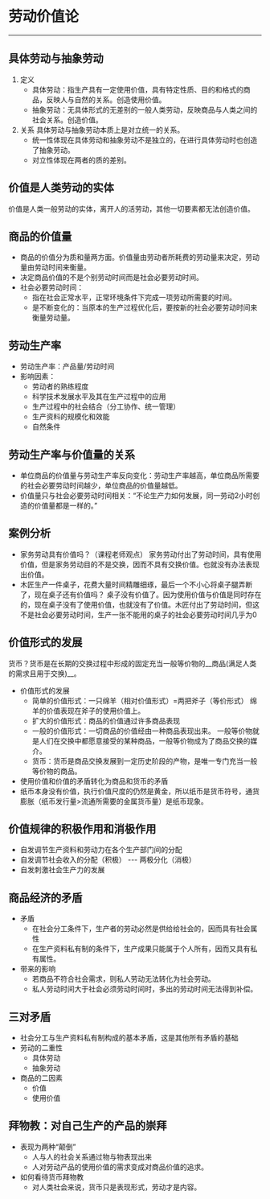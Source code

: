# 劳动价值论
---
## 具体劳动与抽象劳动
1. 定义
    * 具体劳动：指生产具有一定使用价值，具有特定性质、目的和格式的商品，反映人与自然的关系。创造使用价值。
    * 抽象劳动：无具体形式的无差别的一般人类劳动，反映商品与人类之间的社会关系。创造价值。
2. 关系
    具体劳动与抽象劳动本质上是对立统一的关系。
    * 统一性体现在具体劳动和抽象劳动不是独立的，在进行具体劳动时也创造了抽象劳动。
    * 对立性体现在两者的质的差别。

## 价值是人类劳动的实体
价值是人类一般劳动的实体，离开人的活劳动，其他一切要素都无法创造价值。

## 商品的价值量
* 商品的价值分为质和量两方面。价值量由劳动者所耗费的劳动量来决定，劳动量由劳动时间来衡量。
* 决定商品价值的不是个别劳动时间而是社会必要劳动时间。
* 社会必要劳动时间：
    * 指在社会正常水平，正常环境条件下完成一项劳动所需要的时间。
    * 是不断变化的：当原本的生产过程优化后，要按新的社会必要劳动时间来衡量劳动量。

## 劳动生产率
* 劳动生产率：产品量/劳动时间
* 影响因素：
    * 劳动者的熟练程度
    * 科学技术发展水平及其在生产过程中的应用
    * 生产过程中的社会结合（分工协作、统一管理）
    * 生产资料的规模化和效能
    * 自然条件

## 劳动生产率与价值量的关系
* 单位商品的价值量与劳动生产率反向变化：劳动生产率越高，单位商品所需要的社会必要劳动时间越少，单位商品的价值量越低。
* 价值量只与社会必要劳动时间相关：“不论生产力如何发展，同一劳动2小时创造的价值量都是一样的。”

## 案例分析
* 家务劳动具有价值吗？（课程老师观点）
    家务劳动付出了劳动时间，具有使用价值，但是家务劳动目的不是交换，因而不具有交换价值。也就没有办法表现出价值。
* 木匠生产一件桌子，花费大量时间精雕细琢，最后一个不小心将桌子腿弄断了，现在桌子还有价值吗？
    桌子没有价值了。因为使用价值与价值是同时存在的，现在桌子没有了使用价值，也就没有了价值。木匠付出了劳动时间，但这不是社会必要劳动时间，生产一张不能用的桌子的社会必要劳动时间几乎为0

## 价值形式的发展
货币？货币是在长期的交换过程中形成的固定充当一般等价物的__商品(满足人类的需求且用于交换)__。
* 价值形式的发展
    * 简单的价值形式：一只绵羊（相对价值形式）=两把斧子（等价形式）
    绵羊的价值表现在斧子的使用价值上。
    * 扩大的价值形式：商品的价值通过许多商品表现
    * 一般的价值形式：一切商品的价值经由一种商品表现出来。
    一般等价物就是人们在交换中都愿意接受的某种商品，一般等价物成为了商品交换的媒介。
    * 货币：货币是商品交换发展到一定历史阶段的产物，是唯一专门充当一般等价物的商品。
* 使用价值和价值的矛盾转化为商品和货币的矛盾
* 纸币本身没有价值，执行价值尺度的仍然是黄金，所以纸币是货币符号，通货膨胀（纸币发行量>流通所需要的金属货币量）是纸币现象。

## 价值规律的积极作用和消极作用
* 自发调节生产资料和劳动力在各个生产部门间的分配
* 自发调节社会收入的分配（积极） --- 两极分化（消极）
* 自发刺激社会生产力的发展

## 商品经济的矛盾
* 矛盾
    * 在社会分工条件下，生产者的劳动必然是供给给社会的，因而具有社会属性
    * 在生产资料私有制的条件下，生产成果只能属于个人所有，因而又具有私有属性。
* 带来的影响
    * 若商品不符合社会需求，则私人劳动无法转化为社会劳动。
    * 私人劳动时间大于社会必须劳动时间时，多出的劳动时间无法得到补偿。

## 三对矛盾
* 社会分工与生产资料私有制构成的基本矛盾，这是其他所有矛盾的基础
* 劳动的二重性
    * 具体劳动
    * 抽象劳动
* 商品的二因素
    * 价值
    * 使用价值

## 拜物教：对自己生产的产品的崇拜
* 表现为两种“颠倒”
    * 人与人的社会关系通过物与物表现出来
    * 人对劳动产品的使用价值的需求变成对商品价值的追求。
* 如何看待货币拜物教
    * 对人类社会来说，货币只是表现形式，劳动才是内容。
